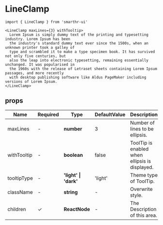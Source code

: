 # LineClamp

```tsx
import { LineClamp } from 'smarthr-ui'

<LineClamp maxLines={3} withTooltip>
  Lorem Ipsum is simply dummy text of the printing and typesetting industry. Lorem Ipsum has been
  the industry's standard dummy text ever since the 1500s, when an unknown printer took a galley of
  type and scrambled it to make a type specimen book. It has survived not only five centuries, but
  also the leap into electronic typesetting, remaining essentially unchanged. It was popularised in
  the 1960s with the release of Letraset sheets containing Lorem Ipsum passages, and more recently
  with desktop publishing software like Aldus PageMaker including versions of Lorem Ipsum.
</LineClamp>
```

## props

| Name        | Required | Type          | DefaultValue | Description                                    |
| ----------- | -------- | ------------- | ------------ | ---------------------------------------------- |
| maxLines    | -        | **number**    | 3          | Number of lines to be ellipsis.                |
| withTooltip | -        | **boolean**   | false      | ToolTip is enabled when ellipsis is displayed. |
| tooltipType | -        | **'light' &#124; 'dark'**   | 'light'      | Theme type of ToolTip. |
| className   | -        | **string**    | -           | Overwrite style.                               |
| children    | ✓        | **ReactNode** | -           | The Description of this area.                  |
